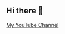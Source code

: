 ## Hi there 👋

<!--
**ingyuLim/ingyuLim** is a ✨ _special_ ✨ repository because its `README.md` (this file) appears on your GitHub profile.

Here are some ideas to get you started:

- 🔭 I’m currently working on ...
- 🌱 I’m currently learning ...
- 👯 I’m looking to collaborate on ...
- 🤔 I’m looking for help with ...
- 💬 Ask me about ...
- 📫 How to reach me: ...
- 😄 Pronouns: ...
- ⚡ Fun fact: ...
-->
[My YouTube Channel](https://www.youtube.com/@%EB%A9%94-%ED%83%80%EC%8A%A4%ED%84%B0%EB%94%94)
